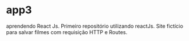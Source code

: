 # app3
aprendendo React Js. 
Primeiro repositório utilizando reactJs. 
Site fictício para salvar filmes com requisição HTTP e Routes.
